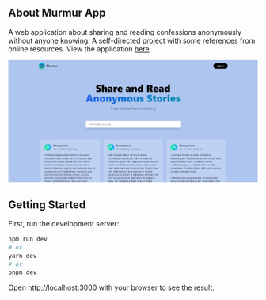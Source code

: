 ## About Murmur App

A web application about sharing and reading confessions anonymously without anyone knowing. A self-directed project with some references from online resources. View the application [here](https://murmur-n41mjebcg-adhamhshm.vercel.app/).

![Murmur Homepage](screenshots/screenshot-homepage.png)

## Getting Started

First, run the development server:

```bash
npm run dev
# or
yarn dev
# or
pnpm dev
```

Open [http://localhost:3000](http://localhost:3000) with your browser to see the result.

